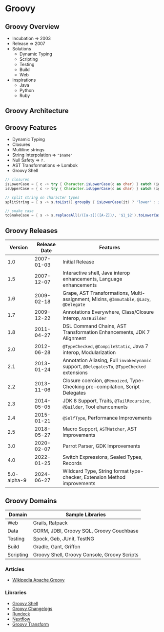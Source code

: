 # Groovy

<!-- npm i --save markdown-toc -->
<!-- toc -->

<!-- tocstop -->

## Groovy Overview

* Incubation => 2003
* Release => 2007
* Solutions
    * Dynamic Typing
    * Scripting
    * Testing
    * Build
    * Web
* Inspirations
    * Java
    * Python
    * Ruby

## Groovy Architecture

## Groovy Features

* Dynamic Typing
* Closures
* Multiline strings
* String Interpolation => `"$name"`
* Null Safety => `?.`
* AST Transformations => Lombok
* Groovy Shell

```groovy
// closures
isLowerCase = { c -> try { Character.isLowerCase(c as char) } catch (ignored) { false } }
isUpperCase = { c -> try { Character.isUpperCase(c as char) } catch (ignored) { false } }

// split string on character types
splitString = { s -> s.toList().groupBy { isLowerCase(it) ? 'lower' : isUpperCase(it) ? 'upper' : 'other' } }

// snake case
toSnakeCase = { s -> s.replaceAll(/([a-z])([A-Z])/, '$1_$2').toLowerCase() }
```

## Groovy Releases

| Version     | Release Date | Features                                                                                     |
|-------------|--------------|----------------------------------------------------------------------------------------------|
| 1.0         | 2007-01-03   | Initial Release                                                                              |
| 1.5         | 2007-12-07   | Interactive shell, Java interop enhancements, Language enhancements                          |
| 1.6         | 2009-02-18   | Grape, AST Transformations, Multi-assignment, Mixins, `@Immutable`, `@Lazy`, `@Delegate`     |
| 1.7         | 2009-12-22   | Annotations Everywhere, Class/Closure interop, `ASTBuilder`                                  |
| 1.8         | 2011-04-27   | DSL Command Chains, AST Transformation Enhancements, JDK 7 Alignment                         |
| 2.0         | 2012-06-28   | `@TypeChecked`, `@CompileStatic`, Java 7 interop, Modularization                             |
| 2.1         | 2013-01-24   | Annotation Aliasing, Full `invokedynamic` support, `@DelegatesTo`, `@TypeChecked` extensions |
| 2.2         | 2013-11-06   | Closure coercion, `@Memoized`, Type-Checking pre-compilation, Script Delegates               |
| 2.3         | 2014-05-05   | JDK 8 Support, Traits, `@TailRecursive`, `@Builder`, Tool ehancements                        |
| 2.4         | 2015-01-21   | `@SelfType`, Performance Improvements                                                        |
| 2.5         | 2018-05-27   | Macro Support, `ASTMatcher`, AST improvements                                                |
| 3.0         | 2020-02-07   | Parrot Parser, GDK Improvements                                                              |
| 4.0         | 2022-01-25   | Switch Expressions, Sealed Types, Records                                                    |
| 5.0-alpha-9 | 2024-06-27   | Wildcard Type, String format type-checker, Extension Method improvements                     |

## Groovy Domains

| Domain    | Sample Libraries                             | 
|-----------|----------------------------------------------|
| Web       | Grails, Ratpack                              |
| Data      | GORM, JDBI, Groovy SQL, Groovy Couchbase     |
| Testing   | Spock, Geb, JUnit, TestNG                    |
| Build     | Gradle, Gant, Griffon                        |
| Scripting | Groovy Shell, Groovy Console, Groovy Scripts |

### Articles

* [Wikipedia Apache Groovy](https://en.wikipedia.org/wiki/Apache_Groovy)

### Libraries

* [Groovy Shell](https://docs.groovy-lang.org/latest/html/documentation/groovysh.html)
* [Groovy Changelogs](https://groovy-lang.org/changelogs.html)
* [Rundeck](https://github.com/rundeck/rundeck/wiki/FAQ)
* [Nextflow](https://github.com/nextflow-io/nextflow?tab=readme-ov-files)
* [Groovy Transform](https://www.baeldung.com/groovy-metaprogramming)
